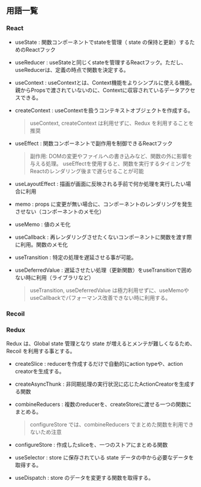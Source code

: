 ## 用語一覧

### React

- useState          : 関数コンポーネントでstateを管理（ state の保持と更新）するためのReactフック
- useReducer        : useStateと同じくstateを管理するReactフック。ただし、useReducerは、定義の時点で関数を決定する。
- useContext        : useContextとは、Context機能をよりシンプルに使える機能。親からPropsで渡されていないのに、Contextに収容されているデータアクセスできる。
- createContext     : useContextを扱うコンテキストオブジェクトを作成する。

    > useContext, createContext は利用せずに、Redux を利用することを推奨

- useEffect         : 関数コンポーネントで副作用を制御できるReactフック

    > 副作用: DOMの変更やファイルへの書き込みなど、関数の外に影響を与える処理。 useEffectを使用すると、関数を実行するタイミングをReactのレンダリング後まで遅らせることが可能

- useLayoutEffect   : 描画が画面に反映される手前で何か処理を実行したい場合に利用

- memo              : props に変更が無い場合に、コンポーネントのレンダリングを発生させない（コンポーネントのメモ化）
- useMemo           : 値のメモ化
- useCallback       : 再レンダリングさせたくないコンポーネントに関数を渡す際に利用。関数のメモ化

- useTransition     : 特定の処理を遅延させる事が可能。
- useDeferredValue  : 遅延させたい処理（更新関数）をuseTransitionで囲めない時に利用（ライブラリなど）

    > useTransition, useDeferredValue は極力利用せずに、useMemoやuseCallbackでパフォーマンス改善できない時に利用する。

### Recoil

### Redux

Redux は、Global state 管理となり state が増えるとメンテが難しくなるため、Recoil を利用する事とする。

- createSlice       : reducerを作成するだけで自動的にaction typeや、action creatorを生成する。
- createAsyncThunk  : 非同期処理の実行状況に応じたActionCreatorを生成する関数
- combineReducers   : 複数のreducerを、createStoreに渡せる一つの関数にまとめる。

    > configureStore では、combineReducers でまとめた関数を利用できないため注意

- configureStore    : 作成したsliceを、一つのストアにまとめる関数
- useSelector       : store に保存されている state データの中から必要なデータを取得する。
- useDispatch       : store のデータを変更する関数を取得する。